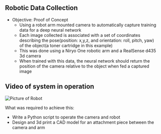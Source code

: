 ## Robotic Data Collection

- Objective: Proof of Concept
  - Using a robot arm mounted camera to automatically capture training data for a deep neural network
  - Each image collected is associated with a set of coordinates describing the pose(position: x,y,z, and orientation: roll, pitch, yaw) of the object(a toner cartridge in this example)
  - This was done using a Niryo One robotic arm and a RealSense d435 3d camera
  - When trained with this data, the neural network should return the position of the camera relative to the object when fed a captured image

## Video of system in operation
![Picture of Robot](/images/Niryo1_high.gif)

What was required to achieve this:
- Write a Python script to operate the camera and robot
- Design and 3d print a CAD model for an attachment piece between the camera and arm
